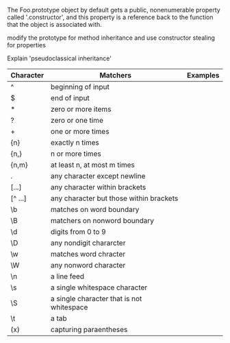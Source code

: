 

The Foo.prototype object by default gets a public, nonenumerable property called '.constructor', and this property
is a reference back to the function that the object is associated with.

modify the prototype for method inheritance and use constructor stealing for properties

Explain 'pseudoclassical inheritance'

|Character | Matchers | Examples |
| ---- | ---- | ----|
| ^ | beginning of input | |
| $ | end of input||
| * |zero or more items||
|? |zero or one time||
|+ |one or more times||
|{n} |exactly n times||
|{n,} |n or more times||
|{n,m} |at least n, at most m times ||
| . | any character except newline||
| [...] |any character within brackets||
| [^ ...] |any character but those within brackets||
| \b | matches on word boundary||
| \B | matchers on nonword boundary||
|\d |digits from 0 to 9||
|\D |any nondigit chararcter||
| \w |matches word chracter||
|\W |any nonword character||
|\n |a line feed||
| \s |a single whitespace character||
| \S |a single character that is not whitespace||
| \t | a tab||
| (x) | capturing paraentheses||
